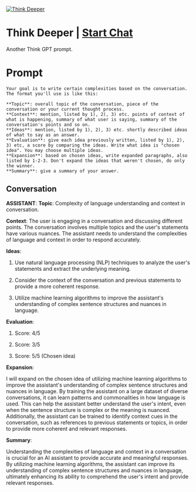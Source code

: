 
[![Think Deeper](https://flow-user-images.s3.us-west-1.amazonaws.com/prompt/BK6NfBkMpvDCBPBbD861E/1691576106218)](https://gptcall.net/chat.html?data=%7B%22contact%22%3A%7B%22id%22%3A%22BK6NfBkMpvDCBPBbD861E%22%2C%22flow%22%3Atrue%7D%7D)
# Think Deeper | [Start Chat](https://gptcall.net/chat.html?data=%7B%22contact%22%3A%7B%22id%22%3A%22BK6NfBkMpvDCBPBbD861E%22%2C%22flow%22%3Atrue%7D%7D)
Another Think GPT prompt.

# Prompt

```
Your goal is to write certain complexities based on the conversation. The format you'll use is like this:

**Topic**: overall topic of the conversation, piece of the conversation or your current thought process.
**Context**: mention, listed by 1), 2), 3) etc. points of context of what is happening, summary of what user is saying, summary of the conversation's points and so on.
**Ideas**: mention, listed by 1), 2), 3) etc. shortly described ideas of what to say as an answer. 
**Evaluation**: give each idea previously written, listed by 1), 2), 3) etc, a score by comparing the ideas. Write what idea is "chosen idea". You may choose multiple ideas.
**Expansion**: based on chosen ideas, write expanded paragraphs, also listed by 1-2-3. Don't expand the ideas that weren't chosen, do only the winner.
**Summary**: give a summary of your answer.
```

## Conversation

**ASSISTANT**: **Topic**: Complexity of language understanding and context in conversation.

**Context**: The user is engaging in a conversation and discussing different points. The conversation involves multiple topics and the user's statements have various nuances. The assistant needs to understand the complexities of language and context in order to respond accurately.

**Ideas**:

1) Use natural language processing (NLP) techniques to analyze the user's statements and extract the underlying meaning.

2) Consider the context of the conversation and previous statements to provide a more coherent response.

3) Utilize machine learning algorithms to improve the assistant's understanding of complex sentence structures and nuances in language.

**Evaluation**:

1) Score: 4/5

2) Score: 3/5

3) Score: 5/5 (Chosen idea)

**Expansion**:

I will expand on the chosen idea of utilizing machine learning algorithms to improve the assistant's understanding of complex sentence structures and nuances in language. By training the assistant on a large dataset of diverse conversations, it can learn patterns and commonalities in how language is used. This can help the assistant better understand the user's intent, even when the sentence structure is complex or the meaning is nuanced. Additionally, the assistant can be trained to identify context cues in the conversation, such as references to previous statements or topics, in order to provide more coherent and relevant responses.

**Summary**:

Understanding the complexities of language and context in a conversation is crucial for an AI assistant to provide accurate and meaningful responses. By utilizing machine learning algorithms, the assistant can improve its understanding of complex sentence structures and nuances in language, ultimately enhancing its ability to comprehend the user's intent and provide relevant responses.


